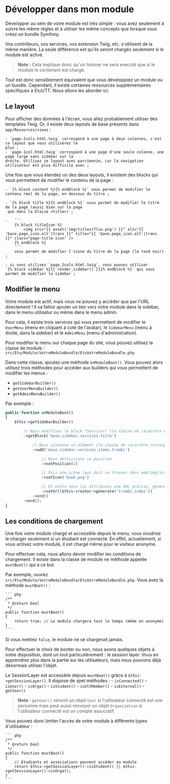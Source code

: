 Développer dans mon module
==========================

Développer au sein de votre module est très simple : vous avez seulement à suivre les même règles et
à utiliser les même concepts que lorsque vous créez un bundle Symfony.

Vos contrôleurs, vos services, vos extension Twig, etc. s'utilisent de la même manière. La seule différence est
qu'ils seront chargés seulement si le module est activé.

> **Note :** Cela implique donc qu'un listener ne sera executé que si le module le contenant est chargé.

Tout est donc sensiblement équivalent que vous développiez un module ou un bundle. Cependant, il existe
certaines ressources supplémentaires spécifiques à EtuUTT. Nous allons les aborder ici.


Le layout
----------------------------

Pour afficher des données à l'écran, vous allez probablement utiliser des templates Twig. Or, il existe
deux layouts de base présents dans `app/Resources/views` :

    - `page-2cols.html.twig` correspond à une page à deux colonnes, c'est ce layout que vous utiliserez le
    plus ;
    - `page-1col.html.twig` correspond à une page d'une seule colonne, une page large sans sidebar sur la
    droite. Utilisez ce layout avec parcimonie, car la navigation utilisateur est plus difficile avec ;

Une fois que vous étendez un des deux layouts, il existent des blocks qui vous permettent de modifier le
contenu de la page :

    - `{% block content %}{% endblock %}` vous permet de modifier le contenu réel de la page, en dessous du titre ;

    - `{% block title %}{% endblock %}` vous permet de modifier le titre de la page (aussi bien sur la page
     que dans la blaise <title>) ;

    -   ```
        {% block titleIcon %}
            <img src="{{ asset('img/titles/flux.png') }}" alt="{{ 'base.page_icon.alt'|trans }}" title="{{ 'base.page_icon.alt'|trans }}" class="page-title-icon" />
        {% endblock %}
        ```
        vous permet de modifier l'icone du titre de la page (le rond noir) ;

    - si vous utilisez `page_2cols.html.twig`, vous pouvez utiliser
    `{% block sidebar %}{{ render_sidebar() }}{% endblock %}` qui vous permet de modifier la sidebar ;



Modifier le menu
----------------

Votre module est actif, mais vous ne pouvez y accéder que par l'URL directement ! Il va falloir ajouter un
lien vers votre module dans la sidebar, dans le menu utilisatur ou même dans le menu admin.

Pour cela, il existe trois services qui vous permettent de modifier le `UserMenu` (menu en cliquant à coté
de l'avatar), le `SidebarMenu` (menu à droite, dans la sidebar) et le `AdminMenu` (menu d'administration).

Pour modifier le menu sur chaque page du site, vous pouvez utilisez la classe de module :
`src/Etu/Module/VotreModuleBundle/EtuVotreModuleBundle.php`

Dans cette classe, ajoutez une méthode `onModuleBoot()`. Vous pouvez alors utilisez trois méthodes pour
accéder aux builders qui vous permettent de modifier les menus :

- `getSidebarBuilder()`
- `getUserMenuBuilder()`
- `getAdminMenuBuilder()`

Par exemple :

``` php
public function onModuleBoot()
{
    $this->getSidebarBuilder()

        // Nous modifions le block "Services" (la chaine de caractère correspond à la clé de traduction)
        ->getBlock('base.sidebar.services.title')

            // Nous ajoutons un élément (la chaine de caractère correspond à la clé de traduction)
            ->add('base.sidebar.services.items.trombi')

                // Nous définissons sa position
                ->setPosition(2)

                // Puis une icône (qui doit se trouver dans web/img/icons/)
                ->setIcon('book.png')

                // Et enfin nous lui attribuons une URL précise, générée ici grâce au routeur
                ->setUrl($this->router->generate('trombi_index'))
            ->end()
        ->end();
}
```



Les conditions de chargement
----------------------------

Une fois votre module chargé et accessible depuis le menu, vous voudriez le charger seulement si un étudiant
est connecté. En effet, actuellement, si vous activez votre module, il est chargé même pour le visiteur anonyme.

Pour effectuer cela, nous allons devoir modifier les conditions de chargement. Il existe dans la classe de module
ne méthode appelée `mustBoot()` qui a ce but.

Par exemple, ouvrez `src/Etu/Module/VotreModuleBundle/EtuVotreModuleBundle.php`. Vous avez la méthode `mustBoot()` :

    ``` php
    /**
     * @return bool
     */
    public function mustBoot()
    {
        return true; // Le module chargera tout le temps (même en anonyme)
    }
    ```

Si vous mettiez `false`, le module ne se chargerait jamais.

Pour effectuer le choix de booter ou non, nous avons quelques objets à notre disposition, dont un tout
particulièrement : le session layer. Vous en apprendrez plus dans la partie sur les utilisateurs, mais
nous pouvons déjà désormais utiliser l'objet.

Le SessionLayer est accessible depuis `mustBoot()` grâce à `$this->getSessionLayer()`. Il dispose de spet méthodes :
    - `isConnected()`
    - `isUser()`
    - `isOrga()`
    - `isStudent()`
    - `isUttMember()`
    - `isExternal()`
    - `getUser()`

> **Note :** `getUser()` renvoit un objet `User` si l'utilisateur connecté est une personne mais peut aussi
> renvoyer un objet `Organization` si l'utilisateur connecté est un compte associatif.

Vous pouvez donc limiter l'accès de votre module à différents types d'utilisateur :

    ``` php
    /**
     * @return bool
     */
    public function mustBoot()
    {
        // Etudiants et associations peuvent accéder au module
        return $this->getSessionLayer()->isStudent() || $this->getSessionLayer()->isOrga();
    }
    ```
